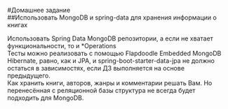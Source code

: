 #Домашнее задание  
##Использовать MongoDB и spring-data для хранения информации о книгах

Использовать Spring Data MongoDB репозитории, а если не хватает функциональности, то и *Operations  
Тесты можно реализовать с помощью Flapdoodle Embedded MongoDB  
Hibernate, равно, как и JPA, и spring-boot-starter-data-jpa не должно остаться в зависимостях, если ДЗ выполняется на основе предыдущего.  
Как хранить книги, авторов, жанры и комментарии решать Вам. Но перенесённая с реляционной базы структура не всегда будет подходить для MongoDB.